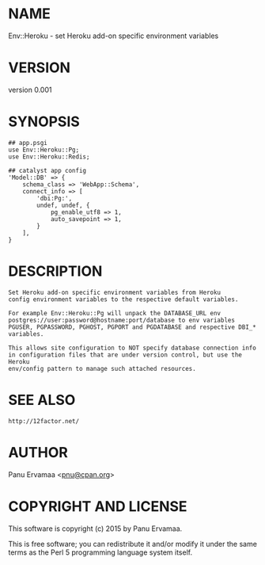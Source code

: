 # NAME

Env::Heroku - set Heroku add-on specific environment variables

# VERSION

version 0.001

# SYNOPSIS
    ## app.psgi
    use Env::Heroku::Pg;
    use Env::Heroku::Redis;

    ## catalyst app config
    'Model::DB' => {
        schema_class => 'WebApp::Schema',
        connect_info => [
            'dbi:Pg:',
            undef, undef, {
                pg_enable_utf8 => 1,
                auto_savepoint => 1,
            }
        ],
    }

# DESCRIPTION
    Set Heroku add-on specific environment variables from Heroku
    config environment variables to the respective default variables.

    For example Env::Heroku::Pg will unpack the DATABASE_URL env
    postgres://user:password@hostname:port/database to env variables
    PGUSER, PGPASSWORD, PGHOST, PGPORT and PGDATABASE and respective DBI_*
    variables.

    This allows site configuration to NOT specify database connection info
    in configuration files that are under version control, but use the Heroku
    env/config pattern to manage such attached resources.

# SEE ALSO
    http://12factor.net/

# AUTHOR

Panu Ervamaa &lt;pnu@cpan.org>

# COPYRIGHT AND LICENSE

This software is copyright (c) 2015 by Panu Ervamaa.

This is free software; you can redistribute it and/or modify it under
the same terms as the Perl 5 programming language system itself.

